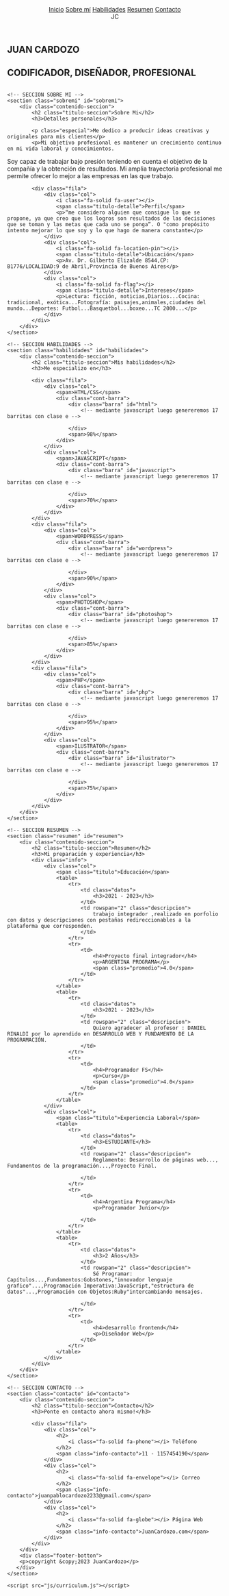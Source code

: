 
<html lang="es">
<head>
    <meta charset="UTF-8">
    <meta http-equiv="X-UA-Compatible" content="IE=edge">
    <meta name="viewport" content="width=device-width, initial-scale=1.0">
    <link rel="stylesheet" href="https://cdnjs.cloudflare.com/ajax/libs/font-awesome/6.2.1/css/all.min.css" integrity="sha512-MV7K8+y+gLIBoVD59lQIYicR65iaqukzvf/nwasF0nqhPay5w/9lJmVM2hMDcnK1OnMGCdVK+iQrJ7lzPJQd1w==" crossorigin="anonymous" referrerpolicy="no-referrer" />
    <meta name="viewport" content="width=device-width, initial-scale=1.0">
    <link rel="stylesheet" href="css/curriculum.css">
    <title>CV JUAN CARDOZO</title>
</head>
<body>
    <!-- SECCION INICIO -->
    <section class="inicio" id="inicio">
        <div class="contenido-seccion">
            <header>
                <div class="nav-bar" onclick="mostrarOcultarMenu()">
                    <i class="fa-solid fa-bars"></i>
                </div>
                <nav id="nav" class="nav">
                    <a href="#inicio">Inicio</a>
                    <a href="#sobremi">Sobre mí</a>
                    <a href="#habilidades">Habilidades</a>
                    <a href="#resumen">Resumen</a>
                    <a href="#contacto">Contacto</a>
                </nav>
                <div class="logo">
                    J<span class="color">C</span>
                </div>
            </header>
            <div class="info">
                <h1>JUAN CARDOZO</h1>
                <h2>CODIFICADOR, DISEÑADOR, PROFESIONAL</h2>
                <div class="redes">
                    <a href="https://twitter.com/juampiola3"><i class="fa-brands fa-twitter"></i></a>
                    <a href="https://www.facebook.com/juampiola3"><i class="fa-brands fa-facebook-f"></i></a>
                    <a href="https://www.instagram.com/remaleducados/"><i class="fa-brands fa-square-instagram"></i></a>
                    <a href="https://www.youtube.com/@remaleducados"><i class="fa-brands fa-youtube"></i></a>
                    <a href="https://ar.pinterest.com/juampiola/"><i class="fa-brands fa-pinterest-p"></i></a>
                </div>
            </div>
            <div class="foto">
                <img src="https://scontent.faep19-1.fna.fbcdn.net/v/t39.30808-6/295032455_10229363299134133_2270029801117784850_n.jpg?_nc_cat=110&ccb=1-7&_nc_sid=09cbfe&_nc_eui2=AeHT41tR7K8e2yMB4S_P_UGalNK4RuLaMhaU0rhG4toyFlWisgxIOI2vKtgqkgnS_i4&_nc_ohc=55s9THSEN4EAX-PX3kG&_nc_ht=scontent.faep19-1.fna&oh=00_AfDPDaYyBLk8IkvNdNv2knCMAkjTEF3AphRMcB8aZ9dDfw&oe=63F117B6" alt="">
            </div>
        </div>
    </section>

    <!-- SECCION SOBRE MI -->
    <section class="sobremi" id="sobremi">
        <div class="contenido-seccion">
            <h2 class="titulo-seccion">Sobre Mi</h2>
            <h3>Detalles personales</h3>

            <p class="especial">Me dedico a producir ideas creativas y originales para mis clientes</p>
            <p>Mi objetivo profesional es mantener un crecimiento continuo en mi vida laboral y conocimientos.
Soy capaz de trabajar bajo presión teniendo en cuenta el objetivo de la compañía y la obtención de resultados.
Mi amplia trayectoria profesional me permite ofrecer lo mejor a las empresas en las que trabajo.</p>

            <div class="fila">
                <div class="col">
                    <i class="fa-solid fa-user"></i>
                    <span class="titulo-detalle">Perfil</span>
                    <p>“me considero alguien que consigue lo que se propone, ya que creo que los logros son resultados de las decisiones que se toman y las metas que cada uno se ponga”. O "como propósito intento mejorar lo que soy y lo que hago de manera constante</p>
                </div>
                <div class="col">
                    <i class="fa-solid fa-location-pin"></i>
                    <span class="titulo-detalle">Ubicación</span>
                    <p>Av. Dr. Gilberto Elizalde 8544,CP: B1776/LOCALIDAD:9 de Abril,Provincia de Buenos Aires</p>
                </div>
                <div class="col">
                    <i class="fa-solid fa-flag"></i>
                    <span class="titulo-detalle">Intereses</span>
                    <p>Lectura: ficción, noticias,Diarios...Cocina: tradicional, exótica...Fotografía: paisajes,animales,ciudades del mundo...Deportes: Futbol...Basquetbol...boxeo...TC 2000...</p>
                </div>
            </div>
        </div>
    </section>

    <!-- SECCION HABILIDADES -->
    <section class="habilidades" id="habilidades">
        <div class="contenido-seccion">
            <h2 class="titulo-seccion">Mis habilidades</h2>
            <h3>Me especializo en</h3>

            <div class="fila">
                <div class="col">
                    <span>HTML/CSS</span>
                    <div class="cont-barra">
                        <div class="barra" id="html">
                            <!-- mediante javascript luego genereremos 17 barritas con clase e -->

                        </div>
                        <span>98%</span>
                    </div>
                </div>
                <div class="col">
                    <span>JAVASCRIPT</span>
                    <div class="cont-barra">
                        <div class="barra" id="javascript">
                            <!-- mediante javascript luego genereremos 17 barritas con clase e -->

                        </div>
                        <span>70%</span>
                    </div>
                </div>
            </div>
            <div class="fila">
                <div class="col">
                    <span>WORDPRESS</span>
                    <div class="cont-barra">
                        <div class="barra" id="wordpress">
                            <!-- mediante javascript luego genereremos 17 barritas con clase e -->

                        </div>
                        <span>90%</span>
                    </div>
                </div>
                <div class="col">
                    <span>PHOTOSHOP</span>
                    <div class="cont-barra">
                        <div class="barra" id="photoshop">
                            <!-- mediante javascript luego genereremos 17 barritas con clase e -->

                        </div>
                        <span>85%</span>
                    </div>
                </div>
            </div>
            <div class="fila">
                <div class="col">
                    <span>PHP</span>
                    <div class="cont-barra">
                        <div class="barra" id="php">
                            <!-- mediante javascript luego genereremos 17 barritas con clase e -->

                        </div>
                        <span>95%</span>
                    </div>
                </div>
                <div class="col">
                    <span>ILUSTRATOR</span>
                    <div class="cont-barra">
                        <div class="barra" id="ilustrator">
                            <!-- mediante javascript luego genereremos 17 barritas con clase e -->

                        </div>
                        <span>75%</span>
                    </div>
                </div>
            </div>
        </div>
    </section>

    <!-- SECCION RESUMEN -->
    <section class="resumen" id="resumen">
        <div class="contenido-seccion">
            <h2 class="titulo-seccion">Resumen</h2>
            <h3>Mi preparación y experiencia</h3>
            <div class="info">
                <div class="col">
                    <span class="titulo">Educación</span>
                    <table>
                        <tr>
                            <td class="datos">
                                <h3>2021 - 2023</h3>
                            </td>
                            <td rowspan="2" class="descripcion">
                                trabajo integrador ,realizado en porfolio con datos y descripciones con pestañas redireccionables a la plataforma que corresponden.
                            </td>
                        </tr>
                        <tr>
                            <td>
                                <h4>Proyecto final integrador</h4>
                                <p>ARGENTINA PROGRAMA</p>
                                <span class="promedio">4.0</span>
                            </td>
                        </tr>
                    </table>
                    <table>
                        <tr>
                            <td class="datos">
                                <h3>2021 - 2023</h3>
                            </td>
                            <td rowspan="2" class="descripcion">
                                Quiero agradecer al profesor : DANIEL RINALDI por lo aprendido en DESARROLLO WEB Y FUNDAMENTO DE LA PROGRAMACIÓN.
                            </td>
                        </tr>
                        <tr>
                            <td>
                                <h4>Programador FS</h4>
                                <p>Curso</p>
                                <span class="promedio">4.0</span>
                            </td>
                        </tr>
                    </table>
                </div>
                <div class="col">
                    <span class="titulo">Experiencia Laboral</span>
                    <table>
                        <tr>
                            <td class="datos">
                                <h3>ESTUDIANTE</h3>
                            </td>
                            <td rowspan="2" class="descripcion">
                                Reglamento: Desarrollo de páginas web..., Fundamentos de la programación...,Proyecto Final.

                            </td>
                        </tr>
                        <tr>
                            <td>
                                <h4>Argentina Programa</h4>
                                <p>Programador Junior</p>

                            </td>
                        </tr>
                    </table>
                    <table>
                        <tr>
                            <td class="datos">
                                <h3>2 Años</h3>
                            </td>
                            <td rowspan="2" class="descripcion">
                                Sé Programar: Capítulos...,Fundamentos:Gobstones,"innovador lenguaje grafico"...,Programación Imperativa:JavaScript,"estructura de datos"...,Programación con Objetos:Ruby"intercambiando mensajes.

                            </td>
                        </tr>
                        <tr>
                            <td>
                                <h4>desarrollo frontend</h4>
                                <p>Diseñador Web</p>
                            </td>
                        </tr>
                    </table>
                </div>
            </div>
        </div>
    </section>

    <!-- SECCION CONTACTO -->
    <section class="contacto" id="contacto">
        <div class="contenido-seccion">
            <h2 class="titulo-seccion">Contacto</h2>
            <h3>Ponte en contacto ahora mismo!</h3>

            <div class="fila">
                <div class="col">
                    <h2>
                        <i class="fa-solid fa-phone"></i> Teléfono
                    </h2>
                    <span class="info-contacto">11 - 1157454190</span>
                </div>
                <div class="col">
                    <h2>
                        <i class="fa-solid fa-envelope"></i> Correo
                    </h2>
                    <span class="info-contacto">juanpablocardozo2233@gmail.com</span>
                </div>
                <div class="col">
                    <h2>
                        <i class="fa-solid fa-globe"></i> Página Web
                    </h2>
                    <span class="info-contacto">JuanCardozo.com</span>
                </div>
            </div>
        </div>
        <div class="footer-botton">
        <p>copyright &copy;2023 JuanCardozo</p>
       </div>
    </section>

    <script src="js/curriculum.js"></script>
</body>
</html>
